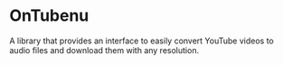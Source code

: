 # OnTubenu
A library that provides an interface to easily convert YouTube videos to audio files and download them with any resolution.
